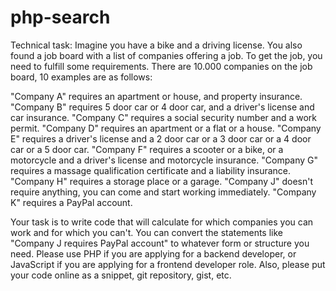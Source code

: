 # php-search

Technical task:
Imagine you have a bike and a driving license. You also found a job board with a list of companies offering a job. To get the job, you need to fulfill some requirements. There are 10.000 companies on the job board, 10 examples are as follows:

"Company A" requires an apartment or house, and property insurance.
"Company B" requires 5 door car or 4 door car, and a driver's license and car insurance.
"Company C" requires a social security number and a work permit. 
"Company D" requires an apartment or a flat or a house.
"Company E" requires a driver's license and a 2 door car or a 3 door car or a 4 door car or a 5 door car.
"Company F" requires a scooter or a bike, or a motorcycle and a driver's license and motorcycle insurance.
"Company G" requires a massage qualification certificate and a liability insurance.
"Company H" requires a storage place or a garage.
"Company J" doesn't require anything, you can come and start working immediately.
"Company K" requires a PayPal account.

Your task is to write code that will calculate for which companies you can work and for which you can't. You can convert the statements like "Company J requires PayPal account" to whatever form or structure you need. Please use PHP if you are applying for a backend developer, or JavaScript if you are applying for a frontend developer role. Also, please put your code online as a snippet, git repository, gist, etc.
